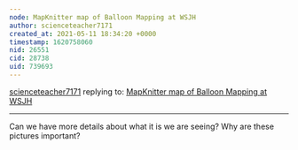 ```yaml
---
node: MapKnitter map of Balloon Mapping at WSJH
author: scienceteacher7171
created_at: 2021-05-11 18:34:20 +0000
timestamp: 1620758060
nid: 26551
cid: 28738
uid: 739693
---
```




[scienceteacher7171](../profile/scienceteacher7171) replying to: [MapKnitter map of Balloon Mapping at WSJH](../notes/cs3009709/05-11-2021/mapknitter-map-of-balloon-mapping-at-wsjh)

----
Can we have more details about what it is we are seeing? Why are these pictures important?